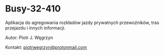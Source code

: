 # Busy-32-410
Aplikacja do agregowania rozkładów jazdy prywatnych przewoźników, tras przejazdu i innych informacji.

Autor: Piotr J. Węgrzyn

Kontakt: piotrwegrzyn@protonmail.com
